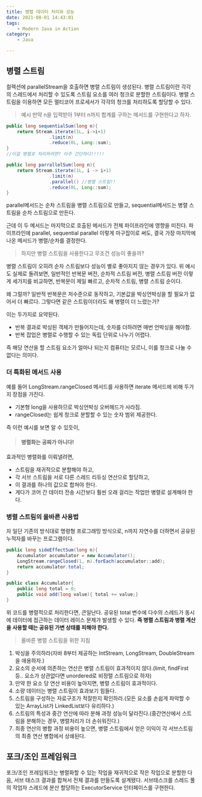 ```yaml
---
title: 병렬 데이터 처리와 성능
date: 2021-08-01 14:43:01
tags:
    - Modern Java in Action
category:
    - Java

---
```

## 병렬 스트림
컬렉션에 parallelStream을 호출하면 병렬 스트림이 생성된다.
병렬 스트림이란 각각의 스레드에서 처리할 수 있도록 스트림 요소를 여러 청크로 분할한 스트림이다.
병렬 스트림을 이용하면 모든 멀티코어 프로세서가 각각의 청크를 처리하도록 할당할 수 있다.

> 예시
만약 n을 입력받아 1부터 n까지 합계를 구하는 메서드를 구현한다고 하자.
```java
public long sequentialSum(long n){
    return Stream.iterate(1L, i->i+1)
                .limit(n)
                .reduce(0L, Long::sum);
}
//이걸 병렬로 처리하려면? 아주 간단하다!!!!!

public long parrallelSum(long n){
    return Stream.iterate(1L, i -> i+1)
                .limit(n)
                .parallel() //병렬 스트림!!
                .reduce(0L, Long::sum);
}
```
parallel메서드는 순차 스트림을 병렬 스트림으로 만들고,
sequential메서드는 병렬 스트림을 순차 스트림으로 만든다.

근데 이 두 메서드는 마지막으로 호출된 메서드가 전체 파이프라인에 영향을 미친다.
파이프라인에 parallel, sequential parallel 이렇게 마구잡이로 써도, 결국 가장 마지막에 나온 메서드가 병렬/순차를 결정한다.

> 하지만 병렬 스트림을 사용한다고 무조건 성능이 좋을까?

병렬 스트림이 오히려 순차 스트림보다 성능이 별로 좋아지지 않는 경우가 있다.
위 예시도 실제로 돌려보면, 일반적인 반복문 버전, 순차적 스트림 버전, 병렬 스트림 버전 이렇게 세가지를 비교하면,
반복문이 제일 빠르고, 순차적 스트림, 병렬 스트림 순이다.

왜 그럴까?
일반적 반복문은 저수준으로 동작하고, 기본값을 박싱언박싱을 할 필요가 없어서 더 빠르다.
그렇다면 같은 스트림이더라도 왜 병렬이 더 느렸는가?

이는 두가지로 요약된다.
- 반복 결과로 박싱된 객체가 만들어지는데, 숫자를 더하려면 매번 언박싱을 해야함.
- 반복 잡업은 병렬로 수행할 수 있는 독립 단위로 나누기 어렵다.

즉 해당 연산을 할 스트림 요소가 얼마나 되는지 컴퓨터는 모르니, 이를 청크로 나눌 수 없다는 의미다.

### 더 특화된 메서드 사용
예를 들어 LongStream.rangeClosed 메서드를 사용하면 iterate 메서드에 비해 두가지 장점을 가진다.
- 기본형 long을 사용하므로 박싱언박싱 오버헤드가 사라짐.
- rangeClosed는 쉽게 청크로 분할할 수 있는 숫자 범위 제공한다.

즉 이런 예시를 보면 알 수 있듯이,
> #### 병렬화는 공짜가 아니다!
효과적인 병렬화를 이뤄낼려면,
- 스트림을 재귀적으로 분할해야 하고,
- 각 서브 스트림을 서로 다른 스레드 리듀싱 연산으로 할당하고,
- 이 결과를 하나의 값으로 합쳐야 한다.
- 게다가 코어 간 데이터 전송 시간보다 훨씬 오래 걸리는 작업만 병렬로 설계해야 한다.

### 병렬 스트림의 올바른 사용법
자 일단 기존의 방식대로 명령형 프로그래밍 방식으로, n까지 자연수를 더하면서 공유된 누적자를 바꾸는 프로그램이다.
```java
public long sideEffectSum(long n){
    Accumulator accumulator = new Accumulator();
    LongStream.rangeClosed(1, n).forEach(accumulator::add);
    return accumulator.total;
}

public class Accumulator{
    public long total = 0;
    public void add(long value){ total += value;}
}
```

위 코드를 병렬적으로 처리한다면, 큰일난다.
공유된 total 변수에 다수의 스레드가 동시에 데이터에 접근하는 데이터 레이스 문제가 발생할 수 있다.
**즉 병렬 스트림과 병렬 계산을 사용할 때는 공유된 가변 상태를 피해야 한다.**

> 올바른 병렬 스트림을 위한 지침
1. 박싱을 주의하라(자바 8부터 제공하는 IntStream, LongStream, DoubleStream을 애용하자.)
2. 요소의 순서에 의존하는 연산은 병렬 스트림이 효과적이지 않다.(limit, findFirst 등.. 요소가 상관없다면 unordered로 비정렬 스트림으로 하자)
3. 만약 한 요소 당 연산 비용이 높아지면, 병렬 스트림이 효과적이다.
4. 소량 데이터는 병렬 스트림이 효과보기 힘들다.
5. 스트림을 구성하는 자료구조가 적잘한지 확인하라.(모든 요소를 손쉽게 파악할 수 있는 ArrayList가 LinkedList보다 유리하다.)
6. 스트림의 특성과 중간 연산에 따라 분해 과정 성능이 달라진다.(중간연산에서 스트림을 분해하는 경우, 병렬처리가 더 손쉬워진다.)
7. 최종 연산의 병합 과정 비용이 높으면, 병렬 스트림에서 얻은 이익이 각 서브스트림의 최종 연산 병합에서 상쇄된다.

## 포크/조인 프레임워크
포크/조인 프레임워크는 병렬화할 수 있는 작업을 재귀적으로 작은 작업으로 분할한 다음,
서브 태스크 결과를 합쳐서 전체 결과를 만들도록 설계됐다.
서브태스크를 스레드 풀의 작업자 스레드에 분산 할당하는 ExecutorService 인터페이스를 구현한다.

